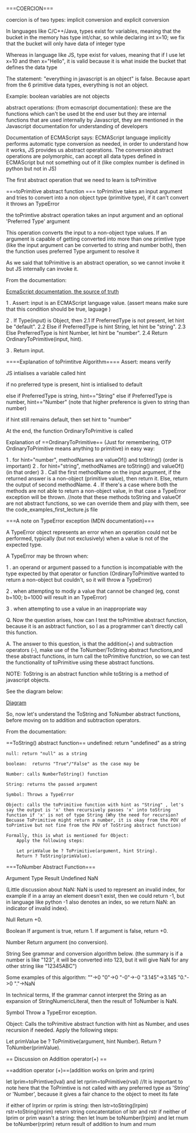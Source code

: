===COERCION===

coercion is of two types: implicit conversion and explicit conversion

In languages like C/C++/Java, types exist for variables, meaning that the bucket in the memory has type int/char, so while declaring int x=10; we fix that the bucket will only have data of integer type

Whereas in language like JS, type exist for values, meaning that if I use let x=10 and then x="Hello", it is valid because it is what inside the bucket that defines the data type

The statement: "everything in javascript is an object" is false. Because apart from the 6 primitive data types, everything is not an object. 

Example: boolean variables are not objects

abstract operations: (from ecmascript documentation): these are the functions which can't be used bt the end user but they are internal functions that are used internally by Javascript, they are mentioned in the Javascript documentation for understanding of developers


Documentation of ECMAScript says: 
ECMAScript language implicitly performs automatic type conversion as needed, in order to understand how it works, JS provides us abstract operations. The conversion abstract operations are polymorphic, can accept all data types defined in ECMAScript but not something out of it (like complex number is defined in python but not in JS)

The first abstract operation that we need to learn is toPrimitive

===toPrimitive abstract function ===
toPrimitive  takes an input argument and tries to convert into a non object type (primitive type), if it can't convert it throws an TypeError

 the toPrimtive abstract operation takes an input argument and an optional 'Preferred Type' argument

This operation converts the input to a non-object type values. If an argument is capable of getting converted into more than one primtive type (like the input argument can be converted to string and number both), then the function uses preferred Type argument to resolve it

As we said that toPrimitive is an abstract operation, so we cannot invoke it but JS internally can invoke it.

From the documentation:

[EcmaScript documentation, the source of truth ](https://262.ecma-international.org/10.0/#sec-abstract-operations)

1 . Assert: input is an ECMAScript language value. (assert means make sure that this condition should be true, laguage )

2 . If Type(input) is Object, then
    2.1 If PreferredType is not present, let hint be "default".
    2.2 Else if PreferredType is hint String, let hint be "string".
    2.3 Else PreferredType is hint Number, let hint be "number".
    2.4 Return OrdinaryToPrimitive(input, hint).

3 . Return input.

====Explanation of toPrimtitve Algorithm====
Assert: means verify

JS intialises a variable called hint

if no preferred type is present, hint is intialised to default

else if PreferredType is string, hint=="String"
else if PreferredType is number, hint=="Number"
(note that higher preference is given to string than number)

if hint still remains default, then set hint to "number"

At the end, the function OrdinaryToPrimitive is called

Explanation of ==OrdinaryToPrimitive== (Just for remembering, OTP OrdinaryToPrimitive means anything to primitive) in easy way:

1 . for hint="number", methodNames are valueOf() and toString() (order is important)
2 . for hint="string", methodNames are toString() and valueOf() (in that order)
3 . Call the first methodName on the input argument, if the returned answer is a non-object (primitive value), then return it. Else, return the output of second methodName.
4 . If there's a case where both the methods are not able to return a non-object value, in that case a TypeError exception will be thrown. //note that these methods toString and valueOf are not abstract functions, so we can override them and play with them, see the code_examples_first_lecture.js file

===A note on TypeError exception (MDN documentation)===

A TypeError object represents an error when an operation could not be performed, typically (but not exclusively) when a value is not of the expected type.

A TypeError may be thrown when:

1 . an operand or argument passed to a function is incompatiable with the type expected by that operator or function (OrdinaryToPrimitive wanted to return a non-object but couldn't, so it will throw a TypeError)

2 . when attempting to modiy a value that cannot be changed (eg, const b=100; b=1000 will result in an TypeError)

3 . when attempting to use a value in an inappropriate way


Q. Now the question arises, how can I test the toPrimitive abstract function, because it is an asbtract function, so I as a programmer can't directly call this function.

A. The answer to this question, is that the addition(+) and subtraction operators (-), make use of the ToNumber/ToString abstract functions,and these abstract functions, in turn call the toPrimitive functrion, so we can test the functionality of toPrimitive using these abstract functions.

NOTE: ToString is an abstract function while toString is a method of javascript objects.

See the diagram below:

[Diagram](https://drive.google.com/open?id=1TDaAjOJDe9WFlNKpBGDwNzsjzrtmHBDM)

So, now let's understand the ToString and ToNumber abstract functions, before moving on to addition and subtraction operators.

From the documentation:

==ToString() abstract function==
    undefined: return "undefined" as a string

    null: return "null" as a string

    boolean:  returns "True"/"False" as the case may be

    Number: calls NumberToString() function

    String: returns the passed argument

    Symbol: Throws a TypeError 

    Object: calls the toPrimitive function with hint as "String" , let's say the output is 'x' then recursively passes 'x' into toString function if 'x' is not of type String (Why the need for recursion? Becuase ToPrimitive might return a number, it is okay from the POV of toPrimtive but not fine from the POV of ToString abstract function)

    Formally, this is what is mentioned for Object: 	
        Apply the following steps:

        Let primValue be ? ToPrimitive(argument, hint String).
        Return ? ToString(primValue).


===ToNumber Abstract Function===

Argument Type	Result
Undefined NaN 

(Little discussion about NaN: NaN is used to represent an invalid index, for example if in a array an element doesn't exist, then we could return -1, but in language like python -1 also denotes an index, so we return NaN: an indicator of invalid index).

Null	Return +0.

Boolean	If argument is true, return 1. If argument is false, return +0.

Number	Return argument (no conversion).

String	See grammar and conversion algorithm below. (the summary is if a number is like "123", it will be converted into 123, but it will give NaN for any other string like "12345ABC")

Some examples of this algorithm:
""->0
"0"->0
"-0"->-0
"3.145"->3.145
"0."->0
"."->NaN

In technical terms, If the grammar cannot interpret the String as an expansion of StringNumericLiteral, then the result of ToNumber is NaN.

Symbol	Throw a TypeError exception.

Object: Calls the toPrimitive abstract function with hint as Number, and uses recursion if needed.
Apply the following steps:

Let primValue be ? ToPrimitive(argument, hint Number).
Return ? ToNumber(primValue).


== Discussion on Addition operator(+) == 


==addition operator (+)==(addition works  on lprim and rprim)

let lprim=toPrimtive(lval) and let rprim=toPrimitive(rval) //It is important to note here that the ToPrimtive is not called with any preferred type as 'String' or 'Number', because it gives a fair chance to the object to meet its fate

if either of lrprim or rprim is string:
    then lstr=toString(lrpim)
        rstr=toString(rprim)
        return string concatentation of lstr and rstr
if neither of lprim or prim wasn't a string:
    then let lnum be toNumber(lrpim) and let rnum be toNumber(rprim)
    return result of addition to lnum and rnum




